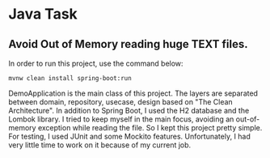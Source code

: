 # Java Task

## Avoid Out of Memory reading huge TEXT files.

In order to run this project, use the command below:

```
mvnw clean install spring-boot:run
```

DemoApplication is the main class of this project. The layers are separated between domain, repository, usecase, design based on "The Clean Architecture".
In addition to Spring Boot, I used the H2 database and the Lombok library.
I tried to keep myself in the main focus, avoiding an out-of-memory exception while reading the file. So I kept this project pretty simple.
For testing, I used JUnit and some Mockito features. Unfortunately, I had very little time to work on it because of my current job.